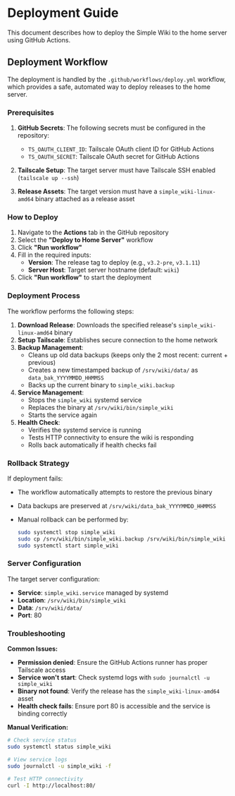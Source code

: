 # Deployment Guide

This document describes how to deploy the Simple Wiki to the home server using GitHub Actions.

## Deployment Workflow

The deployment is handled by the `.github/workflows/deploy.yml` workflow, which provides a safe, automated way to deploy releases to the home server.

### Prerequisites

1. **GitHub Secrets**: The following secrets must be configured in the repository:
   - `TS_OAUTH_CLIENT_ID`: Tailscale OAuth client ID for GitHub Actions
   - `TS_OAUTH_SECRET`: Tailscale OAuth secret for GitHub Actions

2. **Tailscale Setup**: The target server must have Tailscale SSH enabled (`tailscale up --ssh`)

3. **Release Assets**: The target version must have a `simple_wiki-linux-amd64` binary attached as a release asset

### How to Deploy

1. Navigate to the **Actions** tab in the GitHub repository
2. Select the **"Deploy to Home Server"** workflow
3. Click **"Run workflow"**
4. Fill in the required inputs:
   - **Version**: The release tag to deploy (e.g., `v3.2-pre`, `v3.1.11`)
   - **Server Host**: Target server hostname (default: `wiki`)
5. Click **"Run workflow"** to start the deployment

### Deployment Process

The workflow performs the following steps:

1. **Download Release**: Downloads the specified release's `simple_wiki-linux-amd64` binary
2. **Setup Tailscale**: Establishes secure connection to the home network
3. **Backup Management**:
   - Cleans up old data backups (keeps only the 2 most recent: current + previous)
   - Creates a new timestamped backup of `/srv/wiki/data/` as `data_bak_YYYYMMDD_HHMMSS`
   - Backs up the current binary to `simple_wiki.backup`
4. **Service Management**:
   - Stops the `simple_wiki` systemd service
   - Replaces the binary at `/srv/wiki/bin/simple_wiki`
   - Starts the service again
5. **Health Check**:
   - Verifies the systemd service is running
   - Tests HTTP connectivity to ensure the wiki is responding
   - Rolls back automatically if health checks fail

### Rollback Strategy

If deployment fails:

- The workflow automatically attempts to restore the previous binary
- Data backups are preserved at `/srv/wiki/data_bak_YYYYMMDD_HHMMSS`
- Manual rollback can be performed by:

  ```bash
  sudo systemctl stop simple_wiki
  sudo cp /srv/wiki/bin/simple_wiki.backup /srv/wiki/bin/simple_wiki
  sudo systemctl start simple_wiki
  ```

### Server Configuration

The target server configuration:

- **Service**: `simple_wiki.service` managed by systemd
- **Location**: `/srv/wiki/bin/simple_wiki`
- **Data**: `/srv/wiki/data/`
- **Port**: 80

### Troubleshooting

**Common Issues:**

- **Permission denied**: Ensure the GitHub Actions runner has proper Tailscale access
- **Service won't start**: Check systemd logs with `sudo journalctl -u simple_wiki`
- **Binary not found**: Verify the release has the `simple_wiki-linux-amd64` asset
- **Health check fails**: Ensure port 80 is accessible and the service is binding correctly

**Manual Verification:**

```bash
# Check service status
sudo systemctl status simple_wiki

# View service logs
sudo journalctl -u simple_wiki -f

# Test HTTP connectivity
curl -I http://localhost:80/
```

